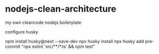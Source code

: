 # nodejs-clean-architecture
my own cleancode nodejs boilerplate 

configure husky

npm install husky@next --save-dev
npx husky install
npx husky add pre-commit "npx eslint 'src/**/*.ts' && npm test"
